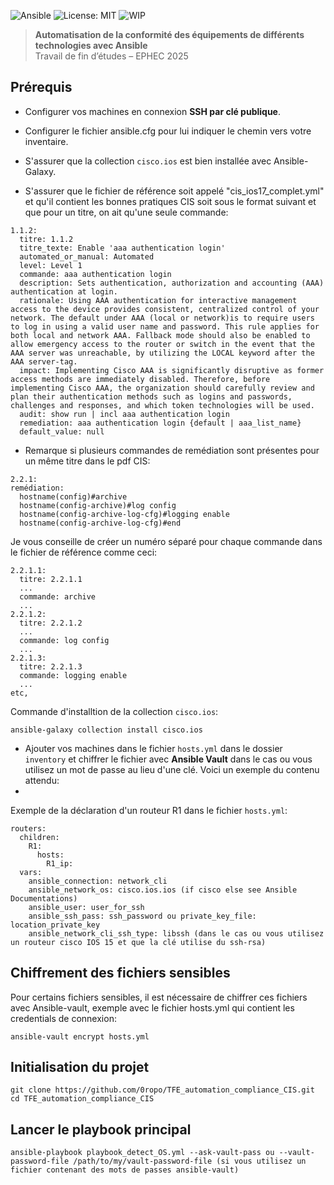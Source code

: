 ![Ansible](https://img.shields.io/badge/ansible-automation-blue)
![License: MIT](https://img.shields.io/badge/License-MIT-yellow.svg)
![WIP](https://img.shields.io/badge/status-work--in--progress-orange)

> **Automatisation de la conformité des équipements de différents technologies avec Ansible**  
> Travail de fin d’études – EPHEC 2025

## Prérequis

- Configurer vos machines en connexion **SSH par clé publique**.

- Configurer le fichier ansible.cfg pour lui indiquer le chemin vers votre inventaire.

- S'assurer que la collection `cisco.ios` est bien installée avec Ansible-Galaxy.

- S'assurer que le fichier de référence soit appelé "cis_ios17_complet.yml" et qu'il contient les bonnes pratiques CIS soit sous le format suivant et que pour un titre, on ait qu'une seule commande:


```
1.1.2:
  titre: 1.1.2
  titre_texte: Enable 'aaa authentication login'
  automated_or_manual: Automated
  level: Level 1
  commande: aaa authentication login
  description: Sets authentication, authorization and accounting (AAA) authentication at login.
  rationale: Using AAA authentication for interactive management access to the device provides consistent, centralized control of your network. The default under AAA (local or network)is to require users to log in using a valid user name and password. This rule applies for both local and network AAA. Fallback mode should also be enabled to allow emergency access to the router or switch in the event that the AAA server was unreachable, by utilizing the LOCAL keyword after the AAA server-tag.
  impact: Implementing Cisco AAA is significantly disruptive as former access methods are immediately disabled. Therefore, before implementing Cisco AAA, the organization should carefully review and plan their authentication methods such as logins and passwords, challenges and responses, and which token technologies will be used.
  audit: show run | incl aaa authentication login
  remediation: aaa authentication login {default | aaa_list_name} 
  default_value: null
```

- Remarque si plusieurs commandes de remédiation sont présentes pour un même titre dans le pdf CIS:
```
2.2.1:
remédiation:
  hostname(config)#archive
  hostname(config-archive)#log config
  hostname(config-archive-log-cfg)#logging enable
  hostname(config-archive-log-cfg)#end
```

Je vous conseille de créer un numéro séparé pour chaque commande dans le fichier de référence comme ceci:  
```
2.2.1.1:
  titre: 2.2.1.1
  ...
  commande: archive
  ...
2.2.1.2:
  titre: 2.2.1.2
  ...
  commande: log config
  ...
2.2.1.3:
  titre: 2.2.1.3
  commande: logging enable
  ...
etc,
```


Commande d'installtion de la collection `cisco.ios`:

```
ansible-galaxy collection install cisco.ios
```

- Ajouter vos machines dans le fichier `hosts.yml` dans le dossier `inventory` et chiffrer le fichier avec **Ansible Vault** dans le cas ou vous utilisez un mot de passe au lieu d'une clé. Voici un exemple du contenu attendu:
- 
Exemple de la déclaration d'un routeur R1 dans le fichier `hosts.yml`:
```
routers:
  children:
    R1:
      hosts:
        R1_ip:
  vars:
    ansible_connection: network_cli
    ansible_network_os: cisco.ios.ios (if cisco else see Ansible Documentations)  
    ansible_user: user_for_ssh
    ansible_ssh_pass: ssh_password ou private_key_file: location_private_key
    ansible_network_cli_ssh_type: libssh (dans le cas ou vous utilisez un routeur cisco IOS 15 et que la clé utilise du ssh-rsa)
```

## Chiffrement des fichiers sensibles 

Pour certains fichiers sensibles, il est nécessaire de chiffrer ces fichiers avec Ansible-vault, exemple avec le fichier hosts.yml qui contient les credentials de connexion:
```
ansible-vault encrypt hosts.yml
```


## Initialisation du projet

```
git clone https://github.com/0ropo/TFE_automation_compliance_CIS.git
cd TFE_automation_compliance_CIS
```

## Lancer le playbook principal

```
ansible-playbook playbook_detect_OS.yml --ask-vault-pass ou --vault-password-file /path/to/my/vault-password-file (si vous utilisez un fichier contenant des mots de passes ansible-vault)
```
